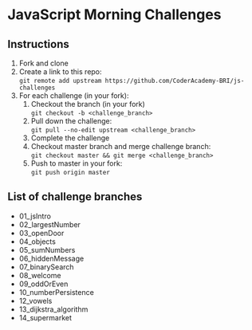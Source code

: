 # JavaScript Morning Challenges

## Instructions

1. Fork and clone
2. Create a link to this repo: <br/>
   `git remote add upstream https://github.com/CoderAcademy-BRI/js-challenges`
3. For each challenge (in your fork):
    1. Checkout the branch (in your fork)<br/>
       `git checkout -b <challenge_branch>`
    2. Pull down the challenge: <br/>
       `git pull --no-edit upstream <challenge_branch>`
    3. Complete the challenge
    4. Checkout master branch and merge challenge branch:<br/>
       `git checkout master && git merge <challenge_branch>`
    5. Push to master in your fork:<br/>
       `git push origin master`

## List of challenge branches

-   01_jsIntro
-   02_largestNumber
-   03_openDoor
-   04_objects
-   05_sumNumbers
-   06_hiddenMessage
-   07_binarySearch
-   08_welcome
-   09_oddOrEven
-   10_numberPersistence
-   12_vowels
-   13_dijkstra_algorithm
-   14_supermarket
